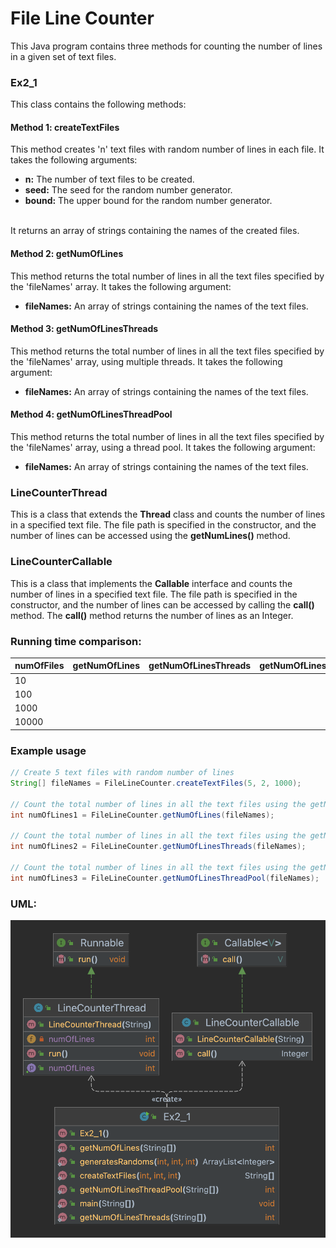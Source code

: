 # File Line Counter
This Java program contains three methods for counting the number of lines in a given set of text files.
### Ex2_1
This class contains the following methods:
#### Method 1: createTextFiles

This method creates 'n' text files with random number of lines in each file. It takes the following arguments:

- __n:__ The number of text files to be created.
- __seed:__ The seed for the random number generator.
- __bound:__ The upper bound for the random number generator.

<br>
It returns an array of strings containing the names of the created files.

#### Method 2: getNumOfLines

This method returns the total number of lines in all the text files specified by the 'fileNames' array. It takes the following argument:

- __fileNames:__ An array of strings containing the names of the text files.

#### Method 3: getNumOfLinesThreads

This method returns the total number of lines in all the text files specified by the 'fileNames' array, using multiple threads. It takes the following argument:

- __fileNames:__ An array of strings containing the names of the text files.

#### Method 4: getNumOfLinesThreadPool

This method returns the total number of lines in all the text files specified by the 'fileNames' array, using a thread pool. It takes the following argument:

- __fileNames:__ An array of strings containing the names of the text files.

### LineCounterThread
This is a class that extends the **Thread** class and counts the number of lines in a specified text file. The file path is specified in the constructor, and the number of lines can be accessed using the **getNumLines()** method.

### LineCounterCallable
This is a class that implements the **Callable** interface and counts the number of lines in a specified text file. The file path is specified in the constructor, and the number of lines can be accessed by calling the **call()** method. The **call()** method returns the number of lines as an Integer.

### Running time comparison:
| numOfFiles | getNumOfLines | getNumOfLinesThreads | getNumOfLinesThreadPool |
|------------|---------------|----------------------|-------------------------|
| 10         |               |                      |                         |
| 100        |               |                      |                         |
| 1000       |               |                      |                         |
| 10000      |               |                      |                         |

### Example usage

```Java
// Create 5 text files with random number of lines
String[] fileNames = FileLineCounter.createTextFiles(5, 2, 1000);

// Count the total number of lines in all the text files using the getNumOfLines method
int numOfLines1 = FileLineCounter.getNumOfLines(fileNames);

// Count the total number of lines in all the text files using the getNumOfLinesThreads method
int numOfLines2 = FileLineCounter.getNumOfLinesThreads(fileNames);

// Count the total number of lines in all the text files using the getNumOfLinesThreadPool method
int numOfLines3 = FileLineCounter.getNumOfLinesThreadPool(fileNames);
```
### UML: 
![UML](https://github.com/Lara1011/OOP_2/blob/4eeeac4675b2547e8a4b27c3b77644b418ddee48/UML.png)
